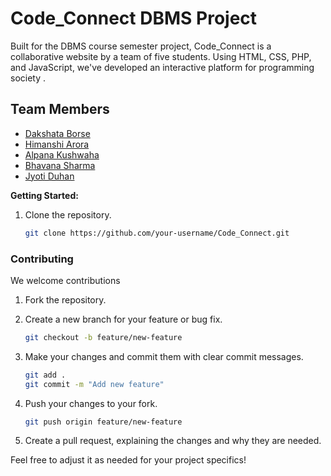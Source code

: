 # Code_Connect DBMS Project
Built for the DBMS course semester project, Code_Connect is a collaborative website by a team of five students. Using HTML, CSS, PHP, and JavaScript, we've developed an interactive platform for  programming society .

## Team Members
- [Dakshata Borse](https://github.com/Altair-05)
- [Himanshi Arora](https://github.com/)
- [Alpana Kushwaha](https://github.com/)
- [Bhavana Sharma](https://github.com/)
- [Jyoti Duhan](https://github.com/)

**Getting Started:**
1. Clone the repository.
   ```bash
   git clone https://github.com/your-username/Code_Connect.git

### Contributing

We welcome contributions

1. Fork the repository.
2. Create a new branch for your feature or bug fix.
    ```bash
    git checkout -b feature/new-feature
    ```
3. Make your changes and commit them with clear commit messages.
    ```bash
    git add .
    git commit -m "Add new feature"
    ```
4. Push your changes to your fork.

    ```bash
    git push origin feature/new-feature
    ```
5. Create a pull request, explaining the changes and why they are needed.


Feel free to adjust it as needed for your project specifics!
